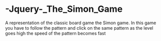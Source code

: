 # -Jquery-_The_Simon_Game
A representation of the classic board game the Simon game. In this game you have to follow the pattern and click on the same pattern as the level goes high the speed of the pattern becomes fast
